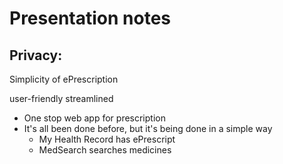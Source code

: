 # Presentation notes

## Privacy:
Simplicity of ePrescription

user-friendly streamlined
* One stop web app for prescription
* It's all been done before, but it's being done in a simple way
  * My Health Record has ePrescript
  * MedSearch searches medicines


